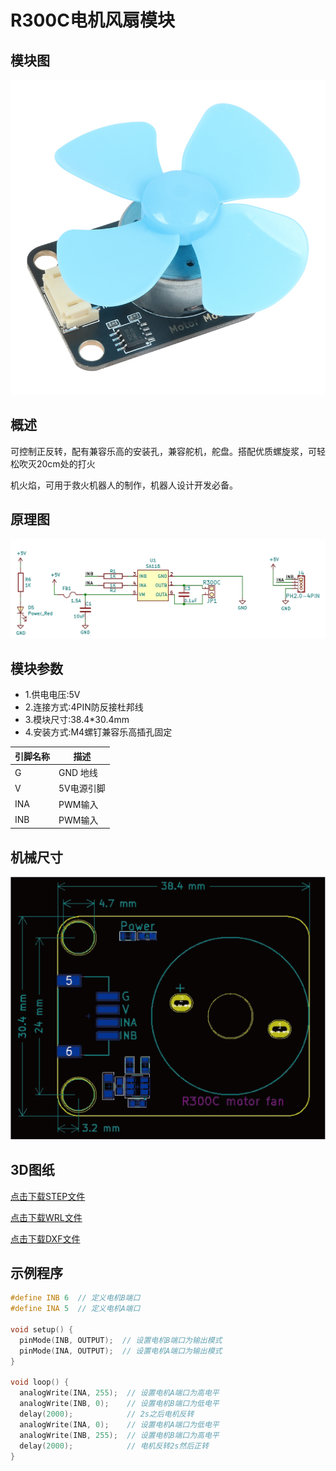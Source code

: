 # R300C电机风扇模块

## 模块图

![电机风扇](picture/bigMotor.jpg)

## 概述

​		可控制正反转，配有兼容乐高的安装孔，兼容舵机，舵盘。搭配优质螺旋浆，可轻松吹灭20cm处的打火

机火焰，可用于救火机器人的制作，机器人设计开发必备。

## 原理图

![1](picture/1.png)

## 模块参数

* 1.供电电压:5V
* 2.连接方式:4PIN防反接杜邦线
* 3.模块尺寸:38.4*30.4mm
* 4.安装方式:M4螺钉兼容乐高插孔固定

| 引脚名称 | 描述       |
| -------- | ---------- |
| G        | GND 地线 |
| V        | 5V电源引脚   |
| INA | PWM输入 |
| INB     | PWM输入 |

## 机械尺寸

![2](picture/2.png)

## 3D图纸
<a href="zh-cn/ph2.0_sensors/actuators/highPowerMotorModule/Drawing/BigMotor_Module.step" download>点击下载STEP文件</a>

<a href="zh-cn/ph2.0_sensors/actuators/highPowerMotorModule/Drawing/BigMotor_Module.wrl" download>点击下载WRL文件</a>

<a href="zh-cn/ph2.0_sensors/actuators/highPowerMotorModule/Drawing/BigMotor_Module.dxf" download>点击下载DXF文件</a>

## 示例程序

```c
#define INB 6  // 定义电机B端口
#define INA 5  // 定义电机A端口

void setup() {
  pinMode(INB, OUTPUT);  // 设置电机B端口为输出模式
  pinMode(INA, OUTPUT);  // 设置电机A端口为输出模式
}

void loop() {
  analogWrite(INA, 255);  // 设置电机A端口为高电平
  analogWrite(INB, 0);    // 设置电机B端口为低电平
  delay(2000);            // 2s之后电机反转
  analogWrite(INA, 0);    // 设置电机A端口为低电平
  analogWrite(INB, 255);  // 设置电机B端口为高电平
  delay(2000);            // 电机反转2s然后正转
}
```
